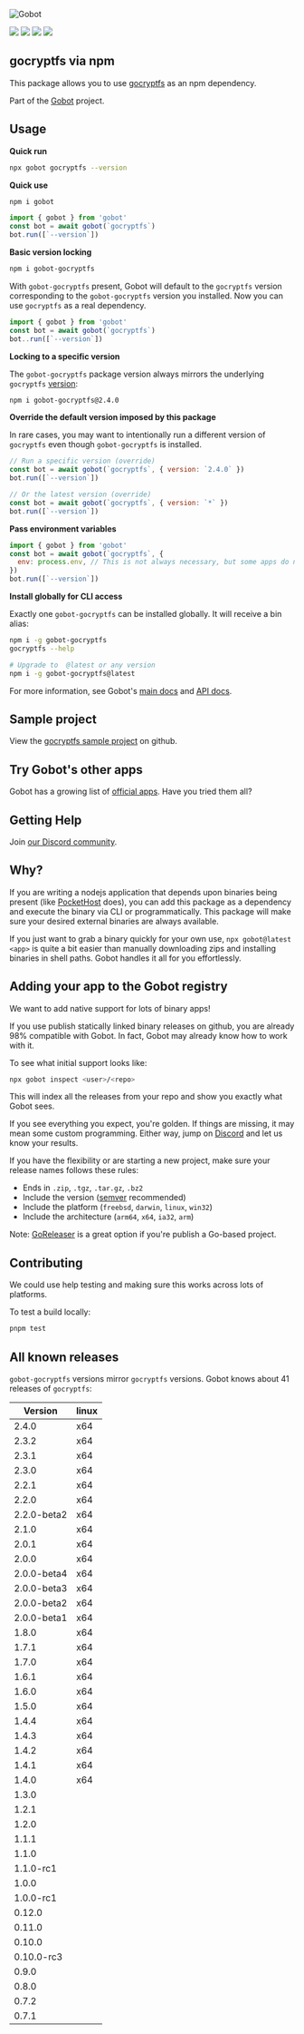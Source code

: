 ![Gobot](https://raw.githubusercontent.com/benallfree/gobot/v1.0.0-alpha.34/assets/gobot-banner-300x.png)

![](https://img.shields.io/npm/v/gobot-gocryptfs) ![](https://img.shields.io/npm/dt/gobot-gocryptfs) ![](https://img.shields.io/github/commit-activity/t/benallfree/gobot) ![](https://img.shields.io/github/stars/benallfree/gobot)

## gocryptfs via npm

This package allows you to use [gocryptfs](https://nuetzlich.net/gocryptfs/) as an npm dependency.

Part of the [Gobot](https://www.npmjs.com/package/gobot) project.

## Usage

**Quick run**

```bash
npx gobot gocryptfs --version
```

**Quick use**

```bash
npm i gobot
```

```js
import { gobot } from 'gobot'
const bot = await gobot(`gocryptfs`)
bot.run([`--version`])
```

**Basic version locking**

```bash
npm i gobot-gocryptfs
```

With `gobot-gocryptfs` present, Gobot will default to the `gocryptfs` version corresponding to the `gobot-gocryptfs` version you installed. Now you can use `gocryptfs` as a real dependency.

```js
import { gobot } from 'gobot'
const bot = await gobot(`gocryptfs`)
bot..run([`--version`])
```

**Locking to a specific version**

The `gobot-gocryptfs` package version always mirrors the underlying `gocryptfs` [version](#known-versions):

```bash
npm i gobot-gocryptfs@2.4.0
```

**Override the default version imposed by this package**

In rare cases, you may want to intentionally run a different version of `gocryptfs` even though `gobot-gocryptfs` is installed.

```js
// Run a specific version (override)
const bot = await gobot(`gocryptfs`, { version: `2.4.0` })
bot.run([`--version`])

// Or the latest version (override)
const bot = await gobot(`gocryptfs`, { version: `*` })
bot.run([`--version`])
```

**Pass environment variables**

```js
import { gobot } from 'gobot'
const bot = await gobot(`gocryptfs`, {
  env: process.env, // This is not always necessary, but some apps do need it
})
bot.run([`--version`])
```

**Install globally for CLI access**

Exactly one `gobot-gocryptfs` can be installed globally. It will receive a bin alias:

```bash
npm i -g gobot-gocryptfs
gocryptfs --help

# Upgrade to  @latest or any version
npm i -g gobot-gocryptfs@latest
```

For more information, see Gobot's [main docs](https://www.npmjs.com/package/gobot) and [API docs](https://github.com/benallfree/gobot/blob/v1.0.0-alpha.34/docs/readme.md).

## Sample project

View the [gocryptfs sample project](https://github.com/benallfree/gobot/tree/v1.0.0-alpha.34/src/apps/gocryptfs/sample-project) on github.

## Try Gobot's other apps

Gobot has a growing list of [official apps](https://www.npmjs.com/package/gobot#official-gobot-apps). Have you tried them all?

## Getting Help

Join [our Discord community](https://discord.gg/977kMmFnXc).

## Why?

If you are writing a nodejs application that depends upon binaries being present (like [PocketHost](https://github.com/pockethost/pockethost) does), you can add this package as a dependency and execute the binary via CLI or programmatically. This package will make sure your desired external binaries are always available.

If you just want to grab a binary quickly for your own use, `npx gobot@latest <app>` is quite a bit easier than manually downloading zips and installing binaries in shell paths. Gobot handles it all for you effortlessly.

## Adding your app to the Gobot registry

We want to add native support for lots of binary apps!

If you use publish statically linked binary releases on github, you are already 98% compatible with Gobot. In fact, Gobot may already know how to work with it.

To see what initial support looks like:

```bash
npx gobot inspect <user>/<repo>
```

This will index all the releases from your repo and show you exactly what Gobot sees.

If you see everything you expect, you're golden. If things are missing, it may mean some custom programming. Either way, jump on [Discord](https://discord.gg/977kMmFnXc) and let us know your results.

If you have the flexibility or are starting a new project, make sure your release names follows these rules:

- Ends in `.zip`, `.tgz`, `.tar.gz`, `.bz2`
- Include the version ([semver](https://semver.org) recommended)
- Include the platform (`freebsd`, `darwin`, `linux`, `win32`)
- Include the architecture (`arm64`, `x64`, `ia32`, `arm`)

Note: [GoReleaser](https://goreleaser.com/) is a great option if you're publish a Go-based project.

## Contributing

We could use help testing and making sure this works across lots of platforms.

To test a build locally:

```bash
pnpm test
```

## All known releases

`gobot-gocryptfs` versions mirror `gocryptfs` versions. Gobot knows about 41 releases of `gocryptfs`:

| Version     | linux |
| ----------- | ----- |
| 2.4.0       | x64   |
| 2.3.2       | x64   |
| 2.3.1       | x64   |
| 2.3.0       | x64   |
| 2.2.1       | x64   |
| 2.2.0       | x64   |
| 2.2.0-beta2 | x64   |
| 2.1.0       | x64   |
| 2.0.1       | x64   |
| 2.0.0       | x64   |
| 2.0.0-beta4 | x64   |
| 2.0.0-beta3 | x64   |
| 2.0.0-beta2 | x64   |
| 2.0.0-beta1 | x64   |
| 1.8.0       | x64   |
| 1.7.1       | x64   |
| 1.7.0       | x64   |
| 1.6.1       | x64   |
| 1.6.0       | x64   |
| 1.5.0       | x64   |
| 1.4.4       | x64   |
| 1.4.3       | x64   |
| 1.4.2       | x64   |
| 1.4.1       | x64   |
| 1.4.0       | x64   |
| 1.3.0       |       |
| 1.2.1       |       |
| 1.2.0       |       |
| 1.1.1       |       |
| 1.1.0       |       |
| 1.1.0-rc1   |       |
| 1.0.0       |       |
| 1.0.0-rc1   |       |
| 0.12.0      |       |
| 0.11.0      |       |
| 0.10.0      |       |
| 0.10.0-rc3  |       |
| 0.9.0       |       |
| 0.8.0       |       |
| 0.7.2       |       |
| 0.7.1       |       |
